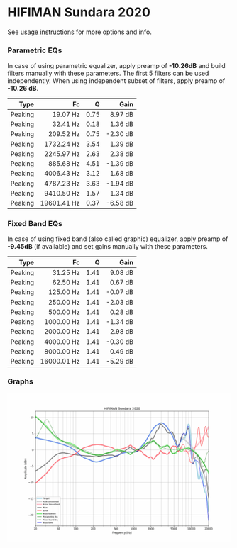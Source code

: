 # HIFIMAN Sundara 2020
See [usage instructions](https://github.com/jaakkopasanen/AutoEq#usage) for more options and info.

### Parametric EQs
In case of using parametric equalizer, apply preamp of **-10.26dB** and build filters manually
with these parameters. The first 5 filters can be used independently.
When using independent subset of filters, apply preamp of **-10.26 dB**.

| Type    | Fc          |    Q | Gain     |
|--------:|------------:|-----:|---------:|
| Peaking | 19.07 Hz    | 0.75 | 8.97 dB  |
| Peaking | 32.41 Hz    | 0.18 | 1.36 dB  |
| Peaking | 209.52 Hz   | 0.75 | -2.30 dB |
| Peaking | 1732.24 Hz  | 3.54 | 1.39 dB  |
| Peaking | 2245.97 Hz  | 2.63 | 2.38 dB  |
| Peaking | 885.68 Hz   | 4.51 | -1.39 dB |
| Peaking | 4006.43 Hz  | 3.12 | 1.68 dB  |
| Peaking | 4787.23 Hz  | 3.63 | -1.94 dB |
| Peaking | 9410.50 Hz  | 1.57 | 1.34 dB  |
| Peaking | 19601.41 Hz | 0.37 | -6.58 dB |

### Fixed Band EQs
In case of using fixed band (also called graphic) equalizer, apply preamp of **-9.45dB**
(if available) and set gains manually with these parameters.

| Type    | Fc          |    Q | Gain     |
|--------:|------------:|-----:|---------:|
| Peaking | 31.25 Hz    | 1.41 | 9.08 dB  |
| Peaking | 62.50 Hz    | 1.41 | 0.67 dB  |
| Peaking | 125.00 Hz   | 1.41 | -0.07 dB |
| Peaking | 250.00 Hz   | 1.41 | -2.03 dB |
| Peaking | 500.00 Hz   | 1.41 | 0.28 dB  |
| Peaking | 1000.00 Hz  | 1.41 | -1.34 dB |
| Peaking | 2000.00 Hz  | 1.41 | 2.98 dB  |
| Peaking | 4000.00 Hz  | 1.41 | -0.30 dB |
| Peaking | 8000.00 Hz  | 1.41 | 0.49 dB  |
| Peaking | 16000.01 Hz | 1.41 | -5.29 dB |

### Graphs
![](./HIFIMAN%20Sundara%202020.png)